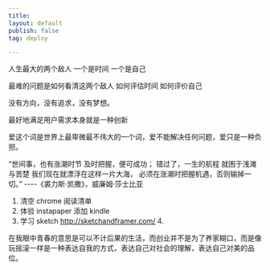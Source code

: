 ```yaml
---
title:
layout: default
publish: false
tag: deploy

---
```

人生最大的两个敌人 一个是时间
一个是自己

最难的问题是如何看清这两个敌人
如何评估时间
如何评价自己

没有方向，没有追求，没有梦想。

最好地满足用户需求本身就是一种创新



爱这个词是世界上最卑微最不伟大的一个词，爱不能解决任何问题，爱只是一种负担。

“世间事，也有涨潮时节 及时把握，便可成功； 错过了，一生的航程 就困于浅滩与苦楚 我们现在就漂浮在这样一片大海， 必须在涨潮时把握机遇，否则输掉一切。”
----《裘力斯·凯撒》，威廉姆·莎士比亚

1. 清空 chrome 阅读清单
2. 体验 instapaper
   添加 kindle
3. 学习 sketch
   http://sketchandframer.com/
   4.


在我眼中青春的意思是可以不计后果的生活，而创业并不是为了养家糊口，而是像玩摇滚一样是一种表达自我的方式，表达自己对社会的理解，表达自己对美的品位。
